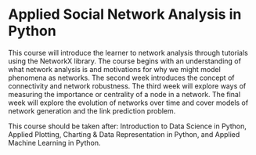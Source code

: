 # Applied Social Network Analysis in Python

This course will introduce the learner to network analysis through tutorials using the NetworkX library. The course begins with an understanding of what network analysis is and motivations for why we might model phenomena as networks. The second week introduces the concept of connectivity and network robustness. The third week will explore ways of measuring the importance or centrality of a node in a network. The final week will explore the evolution of networks over time and cover models of network generation and the link prediction problem.

This course should be taken after: Introduction to Data Science in Python, Applied Plotting, Charting & Data Representation in Python, and Applied Machine Learning in Python.
